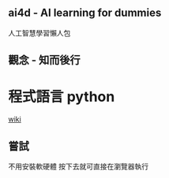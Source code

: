 ## ai4d - AI learning for dummies

人工智慧學習懶人包

## 觀念 - 知而後行

# 程式語言 python

[wiki](https://zh.wikipedia.org/zh-tw/Python)


## 嘗試

不用安裝軟硬體 按下去就可直接在瀏覽器執行

